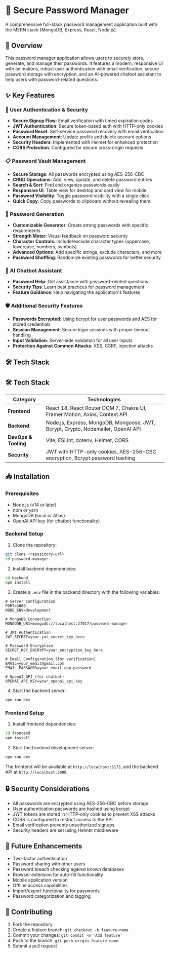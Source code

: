 

# 🔐 Secure Password Manager

A comprehensive full-stack password management application built with the MERN stack (MongoDB, Express, React, Node.js).


## 🌟 Overview

This password manager application allows users to securely store, generate, and manage their passwords. It features a modern, responsive UI with animations, robust user authentication with email verification, secure password storage with encryption, and an AI-powered chatbot assistant to help users with password-related questions.

## ✨ Key Features

### 🔑 User Authentication & Security
- **Secure Signup Flow**: Email verification with timed expiration codes
- **JWT Authentication**: Secure token-based auth with HTTP-only cookies
- **Password Reset**: Self-service password recovery with email verification
- **Account Management**: Update profile and delete account options
- **Security Headers**: Implemented with Helmet for enhanced protection
- **CORS Protection**: Configured for secure cross-origin requests

### 📋 Password Vault Management
- **Secure Storage**: All passwords encrypted using AES-256-CBC
- **CRUD Operations**: Add, view, update, and delete password entries
- **Search & Sort**: Find and organize passwords easily
- **Responsive UI**: Table view for desktop and card view for mobile
- **Password Visibility**: Toggle password visibility with a single click
- **Quick Copy**: Copy passwords to clipboard without revealing them

### 🎲 Password Generation
- **Customizable Generator**: Create strong passwords with specific requirements
- **Strength Meter**: Visual feedback on password security
- **Character Controls**: Include/exclude character types (uppercase, lowercase, numbers, symbols)
- **Advanced Options**: Add specific strings, exclude characters, and more
- **Password Shuffling**: Randomize existing passwords for better security

### 🤖 AI Chatbot Assistant
- **Password Help**: Get assistance with password-related questions
- **Security Tips**: Learn best practices for password management
- **Feature Guidance**: Help navigating the application's features

### 🛡️ Additional Security Features
- **Passwords Encrypted**: Using bcrypt for user passwords and AES for stored credentials
- **Session Management**: Secure login sessions with proper timeout handling
- **Input Validation**: Server-side validation for all user inputs
- **Protection Against Common Attacks**: XSS, CSRF, injection attacks

## 🛠️ Tech Stack

## 🛠️ Tech Stack

| Category | Technologies |
|----------|-------------|
| **Frontend** | React 18, React Router DOM 7, Chakra UI, Framer Motion, Axios, Context API |
| **Backend** | Node.js, Express, MongoDB, Mongoose, JWT, Bcrypt, Crypto, Nodemailer, OpenAI API |
| **DevOps & Tooling** | Vite, ESLint, dotenv, Helmet, CORS |
| **Security** | JWT with HTTP-only cookies, AES-256-CBC encryption, Bcrypt password hashing |


## 📥 Installation

### Prerequisites
- Node.js (v14 or later)
- npm or yarn
- MongoDB (local or Atlas)
- OpenAI API key (for chatbot functionality)

### Backend Setup
1. Clone the repository:
```bash
git clone <repository-url>
cd password-manager
```

2. Install backend dependencies:
```bash
cd backend
npm install
```

3. Create a `.env` file in the backend directory with the following variables:
```
# Server Configuration
PORT=3000
NODE_ENV=development

# MongoDB Connection
MONGODB_URI=mongodb://localhost:27017/password-manager

# JWT Authentication
JWT_SECRET=your_jwt_secret_key_here

# Password Encryption
SECRET_KEY_ENCRYPT=your_encryption_key_here

# Email Configuration (for verification)
EMAIL=your_email@gmail.com
EMAIL_PASSWORD=your_email_app_password

# OpenAI API (for chatbot)
OPENAI_API_KEY=your_openai_api_key
```

4. Start the backend server:
```bash
npm run dev
```

### Frontend Setup
1. Install frontend dependencies:
```bash
cd frontend
npm install
```

2. Start the frontend development server:
```bash
npm run dev
```

The frontend will be available at `http://localhost:5173`, and the backend API at `http://localhost:3000`.

## 🔒 Security Considerations

- All passwords are encrypted using AES-256-CBC before storage
- User authentication passwords are hashed using bcrypt
- JWT tokens are stored in HTTP-only cookies to prevent XSS attacks
- CORS is configured to restrict access to the API
- Email verification prevents unauthorized signups
- Security headers are set using Helmet middleware

## 🚀 Future Enhancements

- Two-factor authentication
- Password sharing with other users
- Password breach checking against known databases
- Browser extension for auto-fill functionality
- Mobile application version
- Offline access capabilities
- Import/export functionality for passwords
- Password categorization and tagging

## 👥 Contributing

1. Fork the repository
2. Create a feature branch: `git checkout -b feature-name`
3. Commit your changes: `git commit -m 'Add feature'`
4. Push to the branch: `git push origin feature-name`
5. Submit a pull request
